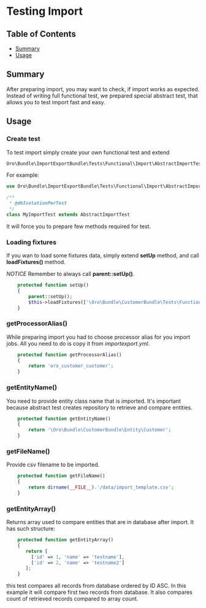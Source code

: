 Testing Import
========

Table of Contents
-----------------
 - [Summary](#summary)
 - [Usage](#usage)

Summary
-------
After preparing import, you may want to check, if import works as expected.
Instead of writing full functional test, we prepared special abstract test, 
that allows you to test import fast and easy.

Usage
-----
### Create test

To test import simply create your own functional test and extend

```php
Oro\Bundle\ImportExportBundle\Tests\Functional\Import\AbstractImportTest;
```

For example:
```php
use Oro\Bundle\ImportExportBundle\Tests\Functional\Import\AbstractImportTest;

/**
 * @dbIsolationPerTest
 */
class MyImportTest extends AbstractImportTest
```

It will force you to prepare few methods required for test.

### Loading fixtures

If you wan to load some fixtures data, simply extend **setUp** method,
and call **loadFixtures()** method.

*NOTICE* Remember to always call **parent::setUp()**.

```php
    protected function setUp()
    {
        parent::setUp();
        $this->loadFixtures(['\Oro\Bundle\CustomerBundle\Tests\Functional\DataFixtures\LoadCustomers']);
    }
```

### getProcessorAlias()
While preparing import you had to choose processor alias for you import jobs.
All you need to do is copy it from *importexport.yml*.

```php
    protected function getProcessorAlias()
    {
        return 'oro_customer_customer';
    }

```

### getEntityName()
You need to provide entity class name that is imported.
It's important because abstract test creates repository to retrieve and compare entities.

```php
    protected function getEntityName()
    {
        return '\Oro\Bundle\CustomerBundle\Entity\Customer';
    }
```

### getFileName()
Provide csv filename to be imported.

```php
    protected function getFileName()
    {
        return dirname(__FILE__).'/data/import_template.csv';
    }
```

### getEntityArray()
Returns array used to compare entities that are in database after import.
It has such structure:

```php
    protected function getEntityArray()
    {
       return [
         ['id' => 1, 'name' => 'testname'],
         ['id' => 2, 'name' => 'testname2']
       ];
    }
```

this test compares all records from database ordered by ID ASC.
In this example it will compare first two records from database.
It also compares count of retrieved records compared to array count.
